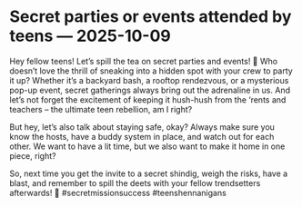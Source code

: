# Secret parties or events attended by teens — 2025-10-09

Hey fellow teens! Let’s spill the tea on secret parties and events! 🎉 Who doesn’t love the thrill of sneaking into a hidden spot with your crew to party it up? Whether it’s a backyard bash, a rooftop rendezvous, or a mysterious pop-up event, secret gatherings always bring out the adrenaline in us. And let’s not forget the excitement of keeping it hush-hush from the ‘rents and teachers – the ultimate teen rebellion, am I right?

But hey, let’s also talk about staying safe, okay? Always make sure you know the hosts, have a buddy system in place, and watch out for each other. We want to have a lit time, but we also want to make it home in one piece, right?

So, next time you get the invite to a secret shindig, weigh the risks, have a blast, and remember to spill the deets with your fellow trendsetters afterwards! 💃 #secretmissionsuccess #teenshennanigans